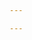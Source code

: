 ```yaml
---

---
```


<!--
@license
Copyright (c) 2016 The Polymer Project Authors. All rights reserved.
This code may only be used under the BSD style license found at http://polymer.github.io/LICENSE.txt
The complete set of authors may be found at http://polymer.github.io/AUTHORS.txt
The complete set of contributors may be found at http://polymer.github.io/CONTRIBUTORS.txt
Code distributed by Google as part of the polymer project is also
subject to an additional IP rights grant found at http://polymer.github.io/PATENTS.txt
-->

<link rel="import" href="/bower_components/polymer/polymer.html">
<link rel="import" href="/bower_components/app-layout/app-drawer/app-drawer.html">
<link rel="import" href="/bower_components/app-layout/app-drawer-layout/app-drawer-layout.html">
<link rel="import" href="/bower_components/app-layout/app-header/app-header.html">
<link rel="import" href="/bower_components/app-layout/app-header-layout/app-header-layout.html">
<link rel="import" href="/bower_components/app-layout/app-scroll-effects/app-scroll-effects.html">
<link rel="import" href="/bower_components/app-layout/app-toolbar/app-toolbar.html">
<link rel="import" href="/bower_components/app-route/app-location.html">
<link rel="import" href="/bower_components/app-route/app-route.html">
<link rel="import" href="/bower_components/iron-pages/iron-pages.html">
<link rel="import" href="/bower_components/iron-selector/iron-selector.html">
<link rel="import" href="/bower_components/paper-icon-button/paper-icon-button.html">
<link rel="import" href="my-icons.html">
<link rel="import" href="navigation-bar.html">

<dom-module id="my-app">
  <template>
    <style>
      :host {
        --app-primary-color: #4285f4;
        --app-secondary-color: black;

        display: block;
      }

      app-header {
        color: #fff;
        background-color: var(--app-primary-color);
      }
      app-header paper-icon-button {
        --paper-icon-button-ink-color: white;
      }

      .drawer-list {
        margin: 0 20px;
      }

      .drawer-list a {
        display: block;
        padding: 0 16px;
        text-decoration: none;
        color: var(--app-secondary-color);
        line-height: 40px;
      }

      .drawer-list a.iron-selected {
        color: black;
        font-weight: bold;
      }
    </style>

    {% raw %}
    <app-location route="{{route}}"></app-location>
    <app-route
        route="{{route}}"
        pattern="/manuals/liechtenauer/:page"
        data="{{routeData}}"
        tail="{{subroute}}"></app-route>

    <app-drawer-layout fullbleed>
      <!-- Drawer content -->
      <app-drawer id="drawer">
        <div style="height: 100%; overflow: auto;">
          <app-toolbar>Menu</app-toolbar>
          <navigation-bar></navigation-bar>
        </div>
      </app-drawer>

      <!-- Main content -->
      <app-header-layout has-scrolling-region>

        <app-header condenses reveals effects="waterfall">
          <app-toolbar>
            <paper-icon-button icon="my-icons:menu" drawer-toggle></paper-icon-button>
            <div main-title>Liechtenauer Longsword</div>
          </app-toolbar>
        </app-header>
      {% endraw %}

        <iron-pages
            selected="[[page]]"
            attr-for-selected="name"
            fallback-selection="view404"
            role="main">
          <main-element name="main"></main-element>
          {% assign groups = site.pages | where: "manual", "Liechtenauer" | group_by: "category" | sort: "title" %}
          {% for group in groups %}
          {% for item in group.items %}
            <{{ item.url | split:'/' | last | remove: '.html' }}-element name="{{ item.url | split:'/' | last | remove: '.html' }}"></{{ item.url | split:'/' | last | remove: '.html' }}-element>

          {%endfor%}
          {% endfor %}
          <my-view404 name="view404"></my-view404>
        </iron-pages>
      </app-header-layout>
    </app-drawer-layout>
  </template>

  <script>
    Polymer({
      is: 'my-app',

      properties: {
        page: {
          type: String,
          reflectToAttribute: true,
          observer: '_pageChanged',
        },
      },

      observers: [
        '_routePageChanged(routeData.page)',
      ],

      _routePageChanged: function(page) {
        this.page = page || 'main';

        if (!this.$.drawer.persistent) {
          this.$.drawer.close();
        }
      },

      _pageChanged: function(page) {
        // Load page import on demand. Show 404 page if fails
        var resolvedPageUrl = this.resolveUrl(page + '.html');
        this.importHref(resolvedPageUrl, null, this._showPage404, true);
      },

      _showPage404: function() {
        this.page = 'view404';
      },
    });
  </script>
</dom-module>
